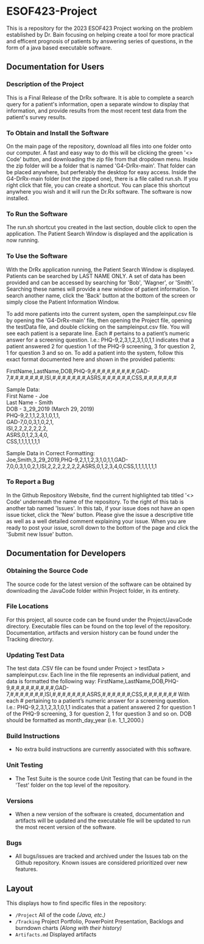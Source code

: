 # ESOF423-Project

This is a repository for the 2023 ESOF423 Project working on the problem established by Dr. Bain focusing on helping create a tool for more practical and efficent prognosis of patients by answering series of questions, in the form of a java based executable software.

## Documentation for Users
### Description of the Project
This is a Final Release of the DrRx software. It is able to complete a search query for a patient's information, open a separate window to display that information, and provide results from the most recent test data from the patient's survey results.

### To Obtain and Install the Software
On the main page of the repository, download all files into one folder onto our computer. A fast and easy way to do this will be clicking the green '<> Code' button, and downloading the zip file from that dropdown menu. Inside the zip folder will be a folder that is named 'G4-DrRx-main'. That folder can be placed anywhere, but perferably the desktop for easy access. Inside the G4-DrRx-main folder (not the zipped one), there is a file called run.sh. If you right click that file, you can create a shortcut. You can place this shortcut anywhere you wish and it will run the Dr.Rx software. The software is now installed.

### To Run the Software
The run.sh shortcut you created in the last section, double click to open the application. The Patient Search Window is displayed and the application is now running. 

### To Use the Software
With the DrRx application running, the Patient Search Window is displayed. Patients can be searched by LAST NAME ONLY. A set of data has been provided and can be accessed by searching for 'Bob', 'Wagner', or 'Smith'. Searching these names will provide a new window of patient information. To search another name, click the 'Back' button at the bottom of the screen or simply close the Patient Information Window. 

To add more patients into the current system, open the sampleinput.csv file by opening the 'G4-DrRx-main' file, then opening the Project file, opening the testData file, and double clicking on the sampleinput.csv file. You will see each patient is a separate line. Each # pertains to a patient’s numeric answer for a screening question. I.e.: PHQ-9,2,3,1,2,3,1,0,1,1 indicates that a patient answered 2 for question 1 of the PHQ-9 screening, 3 for question 2, 1 for question 3 and so on. To add a patient into the system, follow this exact format documented here and shown in the provided patients:

FirstName,LastName,DOB,PHQ-9,#,#,#,#,#,#,#,#,#,GAD-7,#,#,#,#,#,#,#,ISI,#,#,#,#,#,#,#,ASRS,#,#,#,#,#,#,CSS,#,#,#,#,#,#,#

Sample Data:  
First Name - Joe  
Last Name - Smith  
DOB - 3_29_2019 (March 29, 2019)  
PHQ-9,2,1,1,2,3,1,0,1,1,  
GAD-7,0,0,3,1,0,2,1,  
ISI,2,2,2,2,2,2,2,  
ASRS,0,1,2,3,4,0,  
CSS,1,1,1,1,1,1,1  

Sample Data in Correct Formatting:  
Joe,Smith,3_29_2019,PHQ-9,2,1,1,2,3,1,0,1,1,GAD-7,0,0,3,1,0,2,1,ISI,2,2,2,2,2,2,2,ASRS,0,1,2,3,4,0,CSS,1,1,1,1,1,1,1

### To Report a Bug
In the Github Repository Website, find the current highlighted tab titled '<> Code' underneath the name of the repository. To the right of this tab is another tab named 'Issues'.
In this tab, if your issue does not have an open issue ticket, click the 'New' button. Please give the issue a descriptive title as well as a well detailed comment explaining your issue.
When you are ready to post your issue, scroll down to the bottom of the page and click the 'Submit new Issue' button.

## Documentation for Developers
### Obtaining the Source Code 
The source code for the latest version of the software can be obtained by downloading the JavaCode folder within Project folder, in its entirety.

### File Locations
For this project, all source code can be found under the Project/JavaCode directory.
Executable files can be found on the top level of the repository.
Documentation, artifacts and version history can be found under the Tracking directory.

### Updating Test Data
The test data .CSV file can be found under Project > testData > sampleinput.csv. Each line in the file represents an individual patient, and data is formatted the following way:
FirstName,LastName,DOB,PHQ-9,#,#,#,#,#,#,#,#,#,GAD-7,#,#,#,#,#,#,#,ISI,#,#,#,#,#,#,#,ASRS,#,#,#,#,#,#,CSS,#,#,#,#,#,#,#
With each # pertaining to a patient’s numeric answer for a screening question. I.e.: PHQ-9,2,3,1,2,3,1,0,1,1 indicates that a patient answered 2 for question 1 of the PHQ-9 screening, 3 for question 2, 1 for question 3 and so on. DOB should be formatted as month_day_year (i.e. 1_1_2000.)


### Build Instructions
* No extra build instructions are currently associated with this software.

### Unit Testing
* The Test Suite is the source code Unit Testing that can be found in the 'Test' folder on the top level of the repository.

### Versions
* When a new version of the software is created, documentation and artifacts will be updated and the executable file will be updated to run the most recent version of the software.

### Bugs
* All bugs/issues are tracked and archived under the Issues tab on the Github repository. Known issues are considered prioritized over new features.

## Layout

This displays how to find specific files in the repository:

  * `/Project` All of the code *(Java, etc.)*
  * `/Tracking` Project Portfolio, PowerPoint Presentation, Backlogs and burndown charts *(Along with their history)*
  * `Artifacts.md` Displayed artifacts
  
